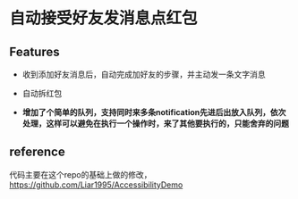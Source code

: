 # 自动接受好友发消息点红包  

## Features  

- 收到添加好友消息后，自动完成加好友的步骤，并主动发一条文字消息  

- 自动拆红包  

- **增加了个简单的队列，支持同时来多条notification先进后出放入队列，依次处理，这样可以避免在执行一个操作时，来了其他要执行的，只能舍弃的问题**

## reference  

代码主要在这个repo的基础上做的修改，https://github.com/Liar1995/AccessibilityDemo
